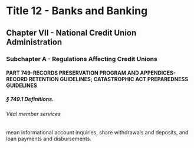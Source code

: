 
# Title 12 - Banks and Banking
## Chapter VII - National Credit Union Administration
### Subchapter A - Regulations Affecting Credit Unions
#### PART 749-RECORDS PRESERVATION PROGRAM AND APPENDICES-RECORD RETENTION GUIDELINES; CATASTROPHIC ACT PREPAREDNESS GUIDELINES
##### § 749.1 Definitions.
###### Vital member services

mean informational account inquiries, share withdrawals and deposits, and loan payments and disbursements.
